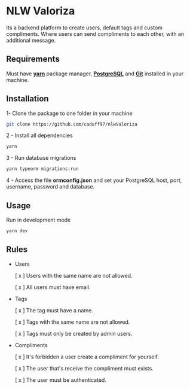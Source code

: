# NLW Valoriza

Its a backend platform to create users, default tags and custom compliments. Where users can send compliments to each other, with an additional message.

## Requirements

Must have [**yarn**](https://yarnpkg.com/) package manager, [**PostgreSQL**](https://www.postgresql.org/) and [**Git**](https://git-scm.com/) installed in your machine.

## Installation

1- Clone the package to one folder in your machine

```bash
git clone https://github.com/caduff97/nlwValoriza
```

2 - Install all dependencies

```bash
yarn
```

3 - Run database migrations

```bash
yarn typeorm migrations:run
```

4 - Access the file **ormconfig.json** and set your PostgreSQL host, port, username, password and database.

## Usage

Run in development mode

```bash
yarn dev
```

## Rules

- Users

  [ x ] Users with the same name are not allowed.

  [ x ] All users must have email.

- Tags

  [ x ] The tag must have a name.

  [ x ] Tags with the same name are not allowed.

  [ x ] Tags must only be created by admin users.

- Compliments

  [ x ] It's forbidden a user create a compliment for yourself.

  [ x ] The user that's receive the compliment must exists.

  [ x ] The user must be authenticated.
